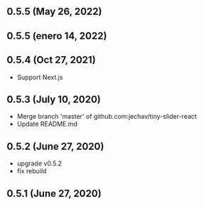 ## 0.5.5 (May 26, 2022)


## 0.5.5 (enero 14, 2022)


## 0.5.4 (Oct 27, 2021)
  - Support Next.js

## 0.5.3 (July 10, 2020)
  - Merge branch 'master' of github.com:jechav/tiny-slider-react
  - Update README.md

## 0.5.2 (June 27, 2020)
  - upgrade v0.5.2
  - fix rebuild

## 0.5.1 (June 27, 2020)



